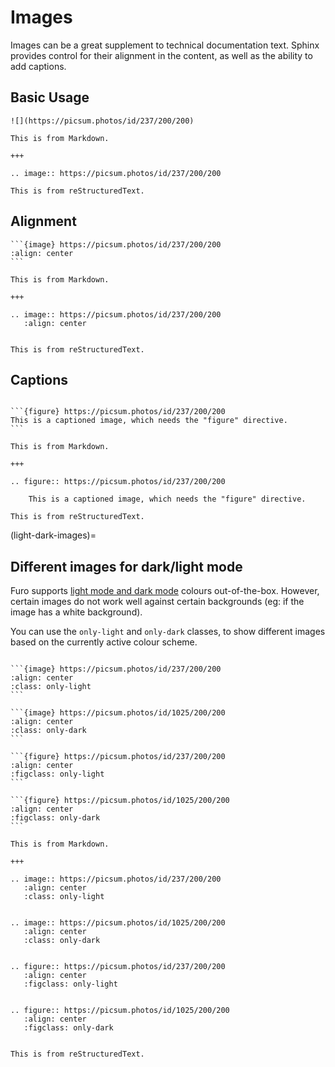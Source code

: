 # Images

Images can be a great supplement to technical documentation text. Sphinx provides control for their alignment in the content, as well as the ability to add captions.

## Basic Usage

```{furo-demo}
![](https://picsum.photos/id/237/200/200)

This is from Markdown.

+++

.. image:: https://picsum.photos/id/237/200/200

This is from reStructuredText.
```

## Alignment

````{furo-demo}
```{image} https://picsum.photos/id/237/200/200
:align: center
```

This is from Markdown.

+++

.. image:: https://picsum.photos/id/237/200/200
   :align: center


This is from reStructuredText.
````

## Captions

````{furo-demo}

```{figure} https://picsum.photos/id/237/200/200
This is a captioned image, which needs the "figure" directive.
```

This is from Markdown.

+++

.. figure:: https://picsum.photos/id/237/200/200

    This is a captioned image, which needs the "figure" directive.

This is from reStructuredText.
````

(light-dark-images)=

## Different images for dark/light mode

Furo supports [light mode and dark mode](../customisation/colors) colours
out-of-the-box. However, certain images do not work well against certain
backgrounds (eg: if the image has a white background).

You can use the `only-light` and `only-dark` classes, to show different images
based on the currently active colour scheme.

````{furo-demo}

```{image} https://picsum.photos/id/237/200/200
:align: center
:class: only-light
```

```{image} https://picsum.photos/id/1025/200/200
:align: center
:class: only-dark
```

```{figure} https://picsum.photos/id/237/200/200
:align: center
:figclass: only-light
```

```{figure} https://picsum.photos/id/1025/200/200
:align: center
:figclass: only-dark
```

This is from Markdown.

+++

.. image:: https://picsum.photos/id/237/200/200
   :align: center
   :class: only-light


.. image:: https://picsum.photos/id/1025/200/200
   :align: center
   :class: only-dark


.. figure:: https://picsum.photos/id/237/200/200
   :align: center
   :figclass: only-light


.. figure:: https://picsum.photos/id/1025/200/200
   :align: center
   :figclass: only-dark


This is from reStructuredText.

````
